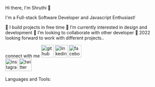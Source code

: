 Hi there, I'm Shruthi 👋

I'm a Full-stack Software Developer and Javascript Enthusiast!

🔭 I build projects in free time 
🌱 I’m currently interested in design and development
👯 I’m looking to collaborate with other developer
🥅 2022 looking forward to work with different projects..

connect with me
[<img src='https://cdn.jsdelivr.net/npm/simple-icons@3.0.1/icons/github.svg' alt='github' height='40'>](https://github.com/shruthisrao27) 
[<img src='https://cdn.jsdelivr.net/npm/simple-icons@3.0.1/icons/linkedin.svg' alt='linkedin' height='40'>](https://www.linkedin.com/in/ShruthiSRao/) 
[<img src='https://cdn.jsdelivr.net/npm/simple-icons@3.0.1/icons/facebook.svg' alt='facebook' height='40'>](https://www.facebook.com/shruthisrao)  
[<img src='https://cdn.jsdelivr.net/npm/simple-icons@3.0.1/icons/instagram.svg' alt='instagram' height='40'>](https://www.instagram.com/radha_krishnajune/)  [<img src='https://cdn.jsdelivr.net/npm/simple-icons@3.0.1/icons/twitter.svg' alt='twitter' height='40'>](https://twitter.com/shruthisrao)  


Languages and Tools:






